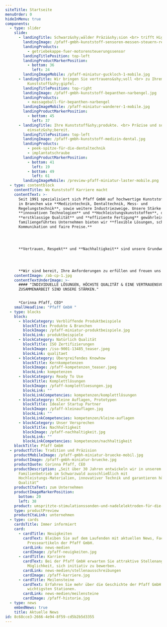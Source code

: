```yaml
---
siteTitle: Startseite
menuOrder: 0
hideInMenu: true
components:
  - type: slider
    slide:
      - landingTitle: Schwarz&shy;wälder Präzi&shy;sion <br> trifft High-Tech.
        landingImage: /pfaff-gmbh-kunststoff-sensoren-messen-steuern-regeln.jpg
        landingProducts:
          - getriebekappe-fuer-motorensteuerungssensor
        landingTitlePosition: top-left
        landingProductMarkerPosition:
          - bottom: 36
            left: 24
        landingImageMobile: /pfaff-miniatur-guckloch-1-mobile.jpg
      - landingTitle: Wir bringen Sie vertrauens&shy;voll <br> zu Ihrem
          Kunststoff&shy;gipfel.
        landingTitlePosition: top-right
        landingImage: /pfaff-gmbh-kunststoff-bepanthen-narbengel.jpg
        landingProducts:
          - massageball-für-bepanthen-narbengel
        landingImageMobile: /pfaff-miniatur-wanderer-1-mobile.jpg
        landingProductMarkerPosition:
          - bottom: 45
            left: 37
      - landingTitle: Ihre Kunststoff&shy;produkte. <br> Präzise und sofort
          einsatz&shy;bereit.
        landingTitlePosition: top-left
        landingImage: /pfaff-gmbh-kunststoff-medizin-dental.jpg
        landingProducts:
          - peek-spitze-für-die-dentaltechnik
          - implantatschraube
        landingProductMarkerPosition:
          - bottom: 41
            left: 19
          - bottom: 49
            left: 61
        landingImageMobile: /preview-pfaff-miniatur-laster-mobile.png
  - type: contentblock
    contentTitle: Wo Kunststoff Karriere macht
    contentText: >-
      Seit 1991 spezialisiert sich Pfaff GmbH auf hochwertige Kunststoffartikel
      in Branchen wie **Medizintechnik, Dentaltechnik, Mess- und
      Regelungstechnik**, sowie weitere Industriezweige. Unsere Stärke liegt in
      **innovativen Technologien** und **Hochleistungskunststoffen**, die
      **erstklassige Qualität** und **effiziente Fertigung** gewährleisten. Als
      familiengeführtes Unternehmen bieten wir **flexible Lösungen, schnelle
      Kommunikation und faire Preise.**




      **Vertrauen, Respekt** und **Nachhaltigkeit** sind unsere Grundwerte in der Zusammenarbeit mit Partnern und Kunden. Kontaktieren Sie uns für maßgeschneiderte Lösungen und verlässliche Partnerschaften.




      **Wir sind bereit, Ihre Anforderungen zu erfüllen und freuen uns auf eine erfolgreiche Zusammenarbeit.**
    contentImage: /ab-cp-1.jpg
    contentTextUnderImage: >-
      #### "INDIVIDUELLE LÖSUNGEN, HÖCHSTE QUALITÄT & EINE VERTRAUENSVOLLE
      ZUSAMMENARBEIT SIND UNSERE STÄRKEN."


      *Corinna Pfaff, CEO*
    smallHeadline: "Pfaff GmbH "
  - type: blocks
    block:
      - blockCategory: Verblüffende Produktbeispiele
        blockTitle: Produkte & Branchen
        blockImage: /pfaff-miniatur-produktbeispiele.jpg
        blockLink: produktbeispiele
      - blockCategory: Natürlich Qualität
        blockTitle: ISO Zertifizierungen
        blockImage: /iso-9001-13485_teaser.jpeg
        blockLink: qualitaet
      - blockCategory: Übergreifendes Knowhow
        blockTitle: Kernkompetenzen
        blockImage: /pfaff-kompetenzen_teaser.jpeg
        blockLink: kompetenzen
      - blockCategory: Ready To Use
        blockTitle: Komplettlösungen
        blockImage: /pfaff-komplettloesungen.jpg
        blockLink: ""
        blockLinkCompetencies: kompetenzen/komplettlösungen
      - blockCategory: Kleine Auflagen, Prototypen
        blockTitle: Idealer Startup Partner
        blockImage: /pfaff-kleinauflagen.jpg
        blockLink: ""
        blockLinkCompetencies: kompetenzen/kleine-auflagen
      - blockCategory: Unser Versprechen
        blockTitle: Nachhaltigkeit
        blockImage: /pfaff-nachhaltigkeit.jpg
        blockLink: ""
        blockLinkCompetencies: kompetenzen/nachhaltigkeit
    blockTitle: Pfaff GmbH
  - productTitle: Tradition und Präzision
    productMobileImage: /pfaff-gmbh-miniatur-bruecke-mobil.jpg
    productImage: /pfaff-gmbh-miniatur-bruecke.jpg
    productQuote: Corinna Pfaff, CEO
    productDescription: „Seit über 30 Jahren entwickeln wir in unserem
      Familienbetrieb im Schwarzwald ausschließlich mit
      Hochleistungs-Materialien, innovativer Technik und garantieren höchste
      Qualität“
    productCtaText: zum Unternehmen
    productImageMarkerPosition:
      bottom: 20
      left: 38
    product: umspritzte-stimulationssonden-und-nadelelektroden-für-die-neurochirurgie
    type: productPreview
    productCtaLink: unternehmen
  - type: cards
    cardsTitle: Immer informiert
    card:
      - cardTitle: Neuigkeiten
        cardText: Bleiben Sie auf dem Laufenden mit aktuellen News, Fachbeiträgen und
          Presseartikeln der Pfaff GmbH.
        cardLink: news-medien
        cardImage: /pfaff-neuigkeiten.jpg
      - cardTitle: Karriere
        cardText: Bei der Pfaff GmbH erwarten Sie attraktive Stellenangebote und die
          Möglichkeit, sich initiativ zu bewerben.
        cardLink: news-medien/stellenausschreibungen
        cardImage: /pfaff-karriere.jpg
      - cardTitle: Meilensteine
        cardText: Erfahren Sie mehr über die Geschichte der Pfaff GmbH und unsere
          wichtigsten Stationen.
        cardLink: news-medien/meilensteine
        cardImage: /pfaff-historie.jpg
  - type: news
    embedNews: true
    title: Aktuelle News
id: 8c68cce3-2666-4e94-8f59-cd5b2b5d3355
---
```

